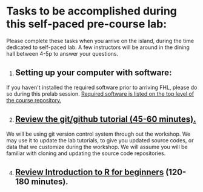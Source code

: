 # Tasks to be accomplished during this self-paced pre-course lab:
Please complete these tasks when you arrive on the island, during the time dedicated to self-paced lab. A few instructors will be around in the dining hall between 4-5p to answer your questions. 

1. ## Setting up your computer with software:
If you haven't installed the required software prior to arriving FHL, please do so during this prelab session. [Required software is listed on the top level of the course repository.](https://github.com/SlicerMorph/W_2020#computer-and-software-instructions-for-the-3d-morphometrics-workshop)

2. ## [Review the git/github tutorial (45-60 minutes).](https://github.com/SlicerMorph/W_2020/blob/master/prelab/Git_Prelab.md)
We will be using git version control system through out the workshop. We may use it to update the lab tutorials, to give you updated source codes, or data that we customize during the workshop. We will assume you will be familiar with cloning and updating the source code repositories.

4. ## [Review Introduction to R for beginners](https://github.com/matloff/fasteR) (120-180 minutes). 
